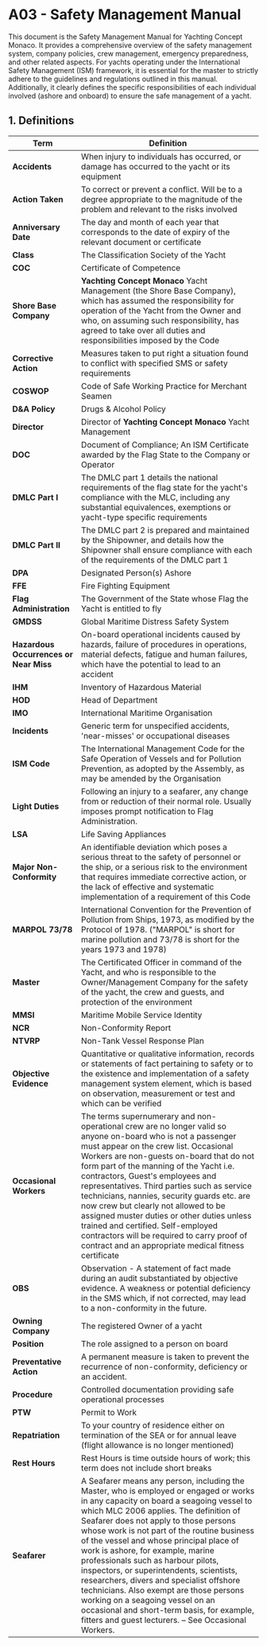 # A03 - Safety Management Manual

This document is the Safety Management Manual for Yachting Concept Monaco. It provides a comprehensive overview of the safety management system, company policies, crew management, emergency preparedness, and other related aspects. For yachts operating under the International Safety Management (ISM) framework, it is essential for the master to strictly adhere to the guidelines and regulations outlined in this manual. Additionally, it clearly defines the specific responsibilities of each individual involved (ashore and onboard) to ensure the safe management of a yacht.

## 1. Definitions

| **Term**                               | **Definition**                                               |
| -------------------------------------- | ------------------------------------------------------------ |
| **Accidents**                          | When injury to individuals has occurred, or damage has occurred to the yacht or its equipment |
| **Action Taken**                       | To correct or prevent a conflict. Will be to a degree appropriate to the magnitude of the problem and relevant to the risks involved |
| **Anniversary Date**                   | The day and month of each year that corresponds to the date of expiry of the relevant document or certificate |
| **Class**                              | The Classification Society of the Yacht                      |
| **COC**                                | Certificate of Competence                                    |
| **Shore Base Company**                 | **Yachting Concept Monaco** Yacht Management (the Shore Base Company), which has assumed the responsibility for operation of the Yacht from the Owner and who, on assuming such responsibility, has agreed to take over all duties and responsibilities imposed by the Code |
| **Corrective Action**                  | Measures taken to put right a situation found to conflict with specified SMS or safety requirements |
| **COSWOP**                             | Code of Safe Working Practice for Merchant Seamen            |
| **D&A Policy**                         | Drugs & Alcohol Policy                                       |
| **Director**                           | Director of **Yachting Concept Monaco** Yacht Management     |
| **DOC**                                | Document of Compliance; An ISM Certificate awarded by the Flag State to the Company or Operator |
| **DMLC Part I**                        | The DMLC part 1 details the national requirements of the flag state for the yacht's compliance with the MLC, including any substantial equivalences, exemptions or yacht-type specific requirements |
| **DMLC Part II**                       | The DMLC part 2 is prepared and maintained by the Shipowner, and details how the Shipowner shall ensure compliance with each of the requirements of the DMLC part 1 |
| **DPA**                                | Designated Person(s) Ashore                                  |
| **FFE**                                | Fire Fighting Equipment                                      |
| **Flag Administration**                | The Government of the State whose Flag the Yacht is entitled to fly |
| **GMDSS**                              | Global Maritime Distress Safety System                       |
| **Hazardous Occurrences or Near Miss** | On-board operational incidents caused by hazards, failure of procedures in operations, material defects, fatigue and human failures, which have the potential to lead to an accident |
| **IHM**                                | Inventory of Hazardous Material                              |
| **HOD**                                | Head of Department                                           |
| **IMO**                                | International Maritime Organisation                          |
| **Incidents**                          | Generic term for unspecified accidents, 'near-misses' or occupational diseases |
| **ISM Code**                           | The International Management Code for the Safe Operation of Vessels and for Pollution Prevention, as adopted by the Assembly, as may be amended by the Organisation |
| **Light Duties**                       | Following an injury to a seafarer, any change from or reduction of their normal role. Usually imposes prompt notification to Flag Administration. |
| **LSA**                                | Life Saving Appliances                                       |
| **Major Non-Conformity**               | An identifiable deviation which poses a serious threat to the safety of personnel or the ship, or a serious risk to the environment that requires immediate corrective action, or the lack of effective and systematic implementation of a requirement of this Code |
| **MARPOL 73/78**                       | International Convention for the Prevention of Pollution from Ships, 1973, as modified by the Protocol of 1978. ("MARPOL" is short for marine pollution and 73/78 is short for the years 1973 and 1978) |
| **Master**                             | The Certificated Officer in command of the Yacht, and who is responsible to the Owner/Management Company for the safety of the yacht, the crew and guests, and protection of the environment |
| **MMSI**                               | Maritime Mobile Service Identity                             |
| **NCR**                                | Non-Conformity Report                                        |
| **NTVRP**                              | Non-Tank Vessel Response Plan                                |
| **Objective Evidence**                 | Quantitative or qualitative information, records or statements of fact pertaining to safety or to the existence and implementation of a safety management system element, which is based on observation, measurement or test and which can be verified |
| **Occasional Workers**                 | The terms supernumerary and non-operational crew are no longer valid so anyone on-board who is not a passenger must appear on the crew list. Occasional Workers are non-guests on-board that do not form part of the manning of the Yacht i.e. contractors, Guest's employees and representatives. Third parties such as service technicians, nannies, security guards etc. are now crew but clearly not allowed to be assigned muster duties or other duties unless trained and certified. Self-employed contractors will be required to carry proof of contract and an appropriate medical fitness certificate |
| **OBS**                                | Observation - A statement of fact made during an audit substantiated by objective evidence. A weakness or potential deficiency in the SMS which, if not corrected, may lead to a non-conformity in the future. |
| **Owning Company**                     | The registered Owner of a yacht                              |
| **Position**                           | The role assigned to a person on board                       |
| **Preventative Action**                | A permanent measure is taken to prevent the recurrence of non-conformity, deficiency or an accident. |
| **Procedure**                          | Controlled documentation providing safe operational processes |
| **PTW**                                | Permit to Work                                               |
| **Repatriation**                       | To your country of residence either on termination of the SEA or for annual leave (flight allowance is no longer mentioned) |
| **Rest Hours**                         | Rest Hours is time outside hours of work; this term does not include short breaks |
| **Seafarer**                           | A Seafarer means any person, including the Master, who is employed or engaged or works in any capacity on board a seagoing vessel to which MLC 2006 applies. The definition of Seafarer does not apply to those persons whose work is not part of the routine business of the vessel and whose principal place of work is ashore, for example, marine professionals such as harbour pilots, inspectors, or superintendents, scientists, researchers, divers and specialist offshore technicians. Also exempt are those persons working on a seagoing vessel on an occasional and short-term basis, for example, fitters and guest lecturers. – See Occasional Workers. |
